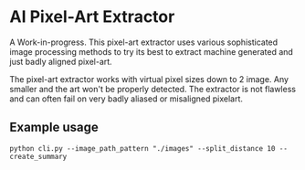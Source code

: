 # AI Pixel-Art Extractor

A Work-in-progress. This pixel-art extractor uses various sophisticated image processing methods to try its best to extract machine generated and just badly aligned pixel-art.

The pixel-art extractor works with virtual pixel sizes down to 2 image. Any smaller and the art won't be properly detected. The extractor is not flawless and can often fail on very badly aliased or misaligned pixelart.

## Example usage

`python cli.py --image_path_pattern "./images" --split_distance 10 --create_summary`